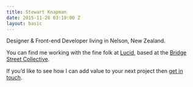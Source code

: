 ```yaml
---
title: Stewart Knapman
date: 2015-11-28 03:19:00 Z
layout: basic
---
```


Designer & Front-end Developer living in Nelson, New Zealand.

You can find me working with the fine folk at [Lucid](http://www.lucid.co.nz/), based at the [Bridge Street Collective](http://www.bridgestreet.co.nz/).

If you’d like to see how I can add value to your next project then [get in touch](mailto:info@stewartknapman.com?subject=Let's%20do%20this!).